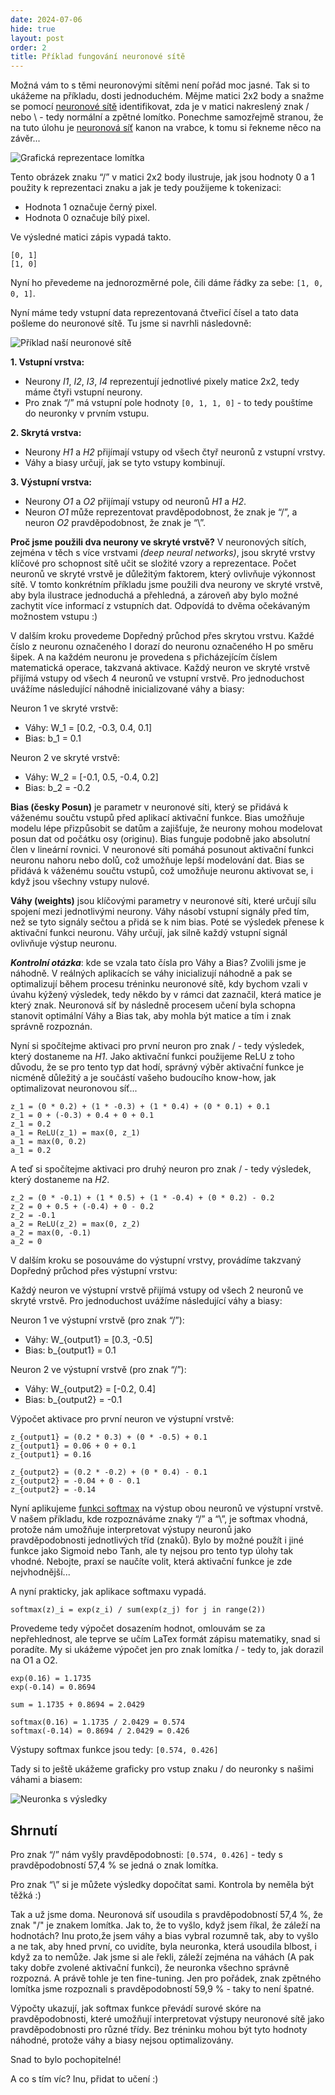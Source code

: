 ```yaml
---
date: 2024-07-06
hide: true
layout: post
order: 2
title: Příklad fungování neuronové sítě
---
```


Možná vám to s těmi neuronovými sítěmi není pořád moc jasné. Tak si to ukážeme na příkladu, dosti jednoduchém. Mějme matici 2x2 body a snažme se pomocí [neuronové sítě](/ai/neuronove-site/) identifikovat, zda je v matici nakreslený znak / nebo \ - tedy normální a zpětné lomítko. Ponechme samozřejmě stranou, že na tuto úlohu je [neuronová síť](/ai/neuronove-site/) kanon na vrabce, k tomu si řekneme něco na závěr... 

![Grafická reprezentace lomítka](/assets/lomitko-matice2x2.jpg)

Tento obrázek znaku “/” v matici 2x2 body ilustruje, jak jsou hodnoty 0 a 1 použity k reprezentaci znaku a jak je tedy použijeme k tokenizaci:
- Hodnota 1 označuje černý pixel.
- Hodnota 0 označuje bílý pixel.

Ve výsledné matici zápis vypadá takto. 
```
[0, 1]
[1, 0]
```

Nyní ho převedeme na jednorozměrné pole, čili dáme řádky za sebe: ```[1, 0, 0, 1]```. 

Nyní máme tedy vstupní data reprezentovaná čtveřicí čísel a tato data pošleme do neuronové sítě. Tu jsme si navrhli následovně:

![Příklad naší neuronové sítě](/assets/neuronovasit-priklad.png)


**1.	Vstupní vrstva:**
- Neurony *I1*, *I2*, *I3*, *I4* reprezentují jednotlivé pixely matice 2x2, tedy máme čtyři vstupní neurony.
- Pro znak “/” má vstupní pole hodnoty  `[0, 1, 1, 0]` - to tedy pouštíme do neuronky v prvním vstupu. 

**2.	Skrytá vrstva:**
- Neurony *H1* a *H2* přijímají vstupy od všech čtyř neuronů z vstupní vrstvy.
- Váhy a biasy určují, jak se tyto vstupy kombinují.

**3.	Výstupní vrstva:**
- Neurony *O1* a *O2* přijímají vstupy od neuronů *H1* a *H2*.
- Neuron *O1* může reprezentovat pravděpodobnost, že znak je “/”, a neuron *O2* pravděpodobnost, že znak je “\”.

**Proč jsme použili dva neurony ve skryté vrstvě?** V neuronových sítích, zejména v těch s více vrstvami *(deep neural networks)*, jsou skryté vrstvy klíčové pro schopnost sítě učit se složité vzory a reprezentace. Počet neuronů ve skryté vrstvě je důležitým faktorem, který ovlivňuje výkonnost sítě. V tomto konkrétním příkladu jsme použili dva neurony ve skryté vrstvě, aby byla ilustrace jednoduchá a přehledná, a zároveň aby bylo možné zachytit více informací z vstupních dat. Odpovídá to dvěma očekávaným možnostem vstupu :)

V dalším kroku provedeme Dopředný průchod přes skrytou vrstvu. Každé číslo z neuronu označeného I dorazí do neuronu označeného H po směru šipek. A na každém neuronu je provedena s přicházejícím číslem matematická operace, takzvaná aktivace. Každý neuron ve skryté vrstvě přijímá vstupy od všech 4 neuronů ve vstupní vrstvě. Pro jednoduchost uvážíme následující náhodně inicializované váhy a biasy:

Neuron 1 ve skryté vrstvě:
- Váhy:  W_1 = [0.2, -0.3, 0.4, 0.1] 
- Bias:  b_1 = 0.1 

Neuron 2 ve skryté vrstvě:
- Váhy:  W_2 = [-0.1, 0.5, -0.4, 0.2] 
- Bias:  b_2 = -0.2 

**Bias (česky Posun)** je parametr v neuronové síti, který se přidává k váženému součtu vstupů před aplikací aktivační funkce. Bias umožňuje modelu lépe přizpůsobit se datům a zajišťuje, že neurony mohou modelovat posun dat od počátku osy (originu). Bias funguje podobně jako absolutní člen v lineární rovnici. V neuronové síti pomáhá posunout aktivační funkci neuronu nahoru nebo dolů, což umožňuje lepší modelování dat. Bias se přidává k váženému součtu vstupů, což umožňuje neuronu aktivovat se, i když jsou všechny vstupy nulové. 

**Váhy (weights)** jsou klíčovými parametry v neuronové síti, které určují sílu spojení mezi jednotlivými neurony. Váhy násobí vstupní signály před tím, než se tyto signály sečtou a přidá se k nim bias. Poté se výsledek přenese k aktivační funkci neuronu. Váhy určují, jak silně každý vstupní signál ovlivňuje výstup neuronu.

***Kontrolní otázka***: kde se vzala tato čísla pro Váhy a Bias? Zvolili jsme je náhodně. V reálných aplikacích se váhy inicializují náhodně a pak se optimalizují během procesu tréninku neuronové sítě, kdy bychom vzali v úvahu kýžený výsledek, tedy někdo by v rámci dat zaznačil, která matice je který znak. Neuronová síť by následně procesem učení byla schopna stanovit optimální Váhy a Bias tak, aby mohla být matice a tím i znak správně rozpoznán. 

Nyní si spočítejme aktivaci pro první neuron pro znak / - tedy výsledek, který dostaneme na *H1*. Jako aktivační funkci použijeme ReLU z toho důvodu, že se pro tento typ dat hodí, správný výběr aktivační funkce je nicméně důležitý a je součástí vašeho budoucího know-how, jak optimalizovat neuronovou síť... 

```
z_1 = (0 * 0.2) + (1 * -0.3) + (1 * 0.4) + (0 * 0.1) + 0.1
z_1 = 0 + (-0.3) + 0.4 + 0 + 0.1
z_1 = 0.2
a_1 = ReLU(z_1) = max(0, z_1)
a_1 = max(0, 0.2)
a_1 = 0.2
```

A teď si spočítejme aktivaci pro druhý neuron pro znak / - tedy výsledek, který dostaneme na *H2*. 

```
z_2 = (0 * -0.1) + (1 * 0.5) + (1 * -0.4) + (0 * 0.2) - 0.2
z_2 = 0 + 0.5 + (-0.4) + 0 - 0.2
z_2 = -0.1
a_2 = ReLU(z_2) = max(0, z_2)
a_2 = max(0, -0.1)
a_2 = 0
```

V dalším kroku se posouváme do výstupní vrstvy, provádíme takzvaný Dopředný průchod přes výstupní vrstvu:

Každý neuron ve výstupní vrstvě přijímá vstupy od všech 2 neuronů ve skryté vrstvě. Pro jednoduchost uvážíme následující váhy a biasy:

Neuron 1 ve výstupní vrstvě (pro znak “/”):
- Váhy:  W_{output1} = [0.3, -0.5] 
- Bias:  b_{output1} = 0.1 

Neuron 2 ve výstupní vrstvě (pro znak “/”):
- Váhy:  W_{output2} = [-0.2, 0.4] 
- Bias:  b_{output2} = -0.1 

Výpočet aktivace pro první neuron ve výstupní vrstvě:

```
z_{output1} = (0.2 * 0.3) + (0 * -0.5) + 0.1
z_{output1} = 0.06 + 0 + 0.1
z_{output1} = 0.16
```

```
z_{output2} = (0.2 * -0.2) + (0 * 0.4) - 0.1
z_{output2} = -0.04 + 0 - 0.1
z_{output2} = -0.14
```

Nyní aplikujeme [funkci softmax](https://en.wikipedia.org/wiki/Softmax_function) na výstup obou neuronů ve výstupní vrstvě. V našem příkladu, kde rozpoznáváme znaky “/” a “\”, je softmax vhodná, protože nám umožňuje interpretovat výstupy neuronů jako pravděpodobnosti jednotlivých tříd (znaků). Bylo by možné použít i jiné funkce jako Sigmoid nebo Tanh, ale ty nejsou pro tento typ úlohy tak vhodné. Nebojte, praxí se naučíte volit, která aktivační funkce je zde nejvhodnější... 

A nyní prakticky, jak aplikace softmaxu vypadá. 

```
softmax(z)_i = exp(z_i) / sum(exp(z_j) for j in range(2))
```

Provedeme tedy výpočet dosazením hodnot, omlouvám se za nepřehlednost, ale teprve se učím LaTex formát zápisu matematiky, snad si poradíte. My si ukážeme výpočet jen pro znak lomítka / - tedy to, jak dorazil na O1 a O2.

```
exp(0.16) = 1.1735
exp(-0.14) = 0.8694

sum = 1.1735 + 0.8694 = 2.0429

softmax(0.16) = 1.1735 / 2.0429 = 0.574
softmax(-0.14) = 0.8694 / 2.0429 = 0.426
```

Výstupy softmax funkce jsou tedy: ```[0.574, 0.426]```

Tady si to ještě ukážeme graficky pro vstup znaku / do neuronky s našimi váhami a biasem:

![Neuronka s výsledky](/assets/neuronka-probehla.png)

## Shrnutí

Pro znak “/” nám vyšly pravděpodobnosti: ```[0.574, 0.426]``` - tedy s pravděpodobností 57,4 % se jedná o znak lomítka. 

Pro znak “\” si je můžete výsledky dopočítat sami. Kontrola by neměla být těžká :)


 Tak a už jsme doma. Neuronová síť usoudila s pravděpodobností 57,4 %, že znak "/" je znakem lomítka. Jak to, že to vyšlo, když jsem říkal, že záleží na hodnotách? Inu proto,že jsem váhy a bias vybral rozumně tak, aby to vyšlo a ne tak, aby hned první, co uvidíte, byla neuronka, která usoudila blbost, i když za to nemůže. Jak jsme si ale řekli, záleží zejména na váhách (A pak taky dobře zvolené aktivační funkci), že neuronka všechno správně rozpozná. A právě tohle je ten fine-tuning. Jen pro pořádek, znak zpětného lomítka jsme rozpoznali s pravděpodobností 59,9 % - taky to není špatné. 
 
 Výpočty ukazují, jak softmax funkce převádí surové skóre na pravděpodobnosti, které umožňují interpretovat výstupy neuronové sítě jako pravděpodobnosti pro různé třídy. Bez tréninku mohou být tyto hodnoty náhodné, protože váhy a biasy nejsou optimalizovány.

 Snad to bylo pochopitelné!

 A co s tím víc? Inu, přidat to učení :)